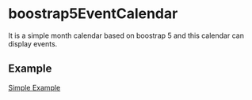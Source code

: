 # boostrap5EventCalendar
It is a simple month calendar based on boostrap 5 and this calendar can display events. 


## Example

[Simple Example](https://raw.githubusercontent.com/docmcfly/boostrap5EventCalendar/blob/main/example/index.html)